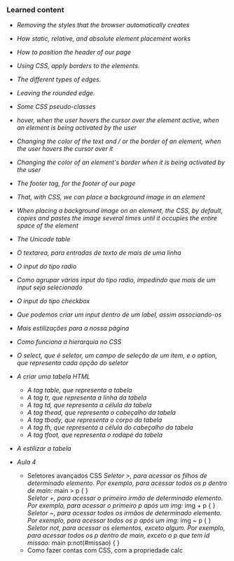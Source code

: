 ### Learned content

* *Removing the styles that the browser automatically creates* 
* *How static, relative, and absolute element placement works*
* *How to position the header of our page*

* *Using CSS, apply borders to the elements.*
* *The different types of edges.*
* *Leaving the rounded edge.*

* *Some CSS pseudo-classes*
* *hover, when the user hovers the cursor over the element
active, when an element is being activated by the user*
* *Changing the color of the text and / or the border of an element, when the user hovers the cursor over it*
* *Changing the color of an element's border when it is being activated by the user*

* *The footer tag, for the footer of our page* 
* *That, with CSS, we can place a background image in an element*
* *When placing a background image on an element, the CSS, by default, copies and pastes the image several times until it occupies the entire space of the element*
* *The Unicode table*

* *O textarea, para entradas de texto de mais de uma linha*
* *O input do tipo radio*
* *Como agrupar vários input do tipo radio, impedindo que mais de um input seja selecionado*
* *O input do tipo checkbox*
* *Que podemos criar um input dentro de um label, assim associando-os*
* *Mais estilizações para a nossa página*
* *Como funciona a hierarquia no CSS*
* *O select, que é seletor, um campo de seleção de um item, e o option, que representa cada opção do seletor*

* *A criar uma tabela HTML*
    * *A tag table, que representa a tabela*
    * *A tag tr, que representa a linha da tabela*
   * *A tag td, que representa a célula da tabela*
   * *A tag thead, que representa o cabeçalho da tabela*
   * *A tag tbody, que representa o corpo da tabela*
   * *A tag th, que representa a célula do cabeçalho da tabela*
   * *A tag tfoot, que representa o rodapé da tabela*
* *A estilizar a tabela*


* *Aula 4*
    * Seletores avançados CSS
       *Seletor >, para acessar os filhos de determinado elemento. Por exemplo, para acessar todos os p dentro de main:*
            main > p {
            }       
        *Seletor +, para acessar o primeiro irmão de determinado elemento. Por exemplo, para acessar o primeiro p após um img:*
            img + p {
            }
        *Seletor ~, para acessar todos os irmãos de determinado elemento. Por exemplo, para acessar todos os p após um img:*
            img ~ p {
            }
        *Seletor not, para acessar os elementos, exceto algum. Por exemplo, para acessar todos os p dentro de main, exceto o p que tem id missao:*
            main p:not(#missao) {
            }
    * Como fazer contas com CSS, com a propriedade calc